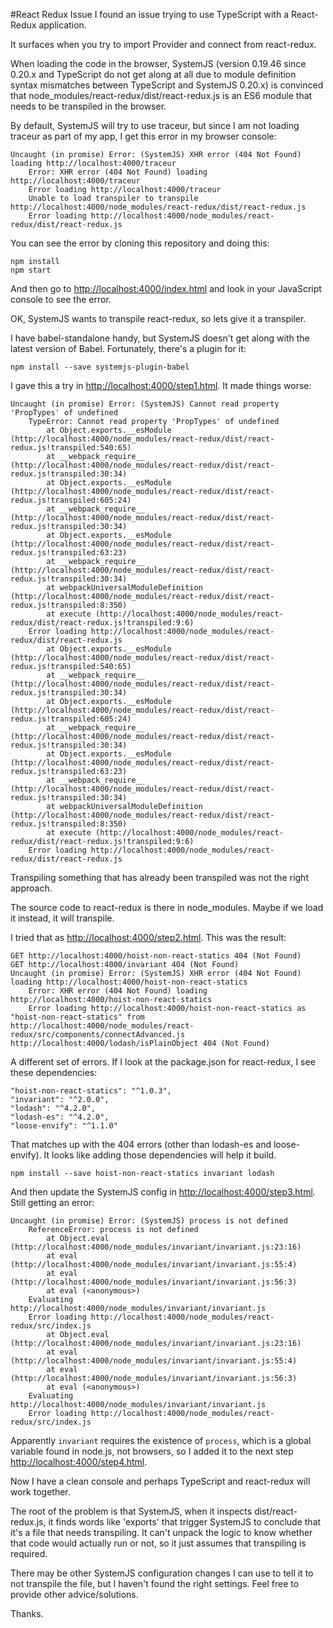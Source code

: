 #React Redux Issue
I found an issue trying to use TypeScript with a React-Redux application.

It surfaces when you try to import Provider and connect from react-redux.

When loading the code in the browser, SystemJS (version 0.19.46 since 0.20.x and TypeScript
do not get along at all due to module definition syntax mismatches between TypeScript and
SystemJS 0.20.x) is convinced that node_modules/react-redux/dist/react-redux.js is an ES6
module that needs to be transpiled in the browser.

By default, SystemJS will try to use traceur, but since I am not loading traceur as part of
my app, I get this error in my browser console:

    Uncaught (in promise) Error: (SystemJS) XHR error (404 Not Found) loading http://localhost:4000/traceur
	    Error: XHR error (404 Not Found) loading http://localhost:4000/traceur
	    Error loading http://localhost:4000/traceur
	    Unable to load transpiler to transpile http://localhost:4000/node_modules/react-redux/dist/react-redux.js
	    Error loading http://localhost:4000/node_modules/react-redux/dist/react-redux.js

You can see the error by cloning this repository and doing this:

    npm install
    npm start

And then go to [http://localhost:4000/index.html](http://localhost:4000/index.html) and look in your JavaScript console to see the error.

OK, SystemJS wants to transpile react-redux, so lets give it a transpiler.

I have babel-standalone handy, but SystemJS doesn't get along with the latest version of Babel.
Fortunately, there's a plugin for it:

    npm install --save systemjs-plugin-babel

I gave this a try in [http://localhost:4000/step1.html](http://localhost:4000/step1.html). It made things worse:

    Uncaught (in promise) Error: (SystemJS) Cannot read property 'PropTypes' of undefined
	    TypeError: Cannot read property 'PropTypes' of undefined
	        at Object.exports.__esModule (http://localhost:4000/node_modules/react-redux/dist/react-redux.js!transpiled:540:65)
	        at __webpack_require__ (http://localhost:4000/node_modules/react-redux/dist/react-redux.js!transpiled:30:34)
	        at Object.exports.__esModule (http://localhost:4000/node_modules/react-redux/dist/react-redux.js!transpiled:605:24)
	        at __webpack_require__ (http://localhost:4000/node_modules/react-redux/dist/react-redux.js!transpiled:30:34)
	        at Object.exports.__esModule (http://localhost:4000/node_modules/react-redux/dist/react-redux.js!transpiled:63:23)
	        at __webpack_require__ (http://localhost:4000/node_modules/react-redux/dist/react-redux.js!transpiled:30:34)
	        at webpackUniversalModuleDefinition (http://localhost:4000/node_modules/react-redux/dist/react-redux.js!transpiled:8:350)
	        at execute (http://localhost:4000/node_modules/react-redux/dist/react-redux.js!transpiled:9:6)
	    Error loading http://localhost:4000/node_modules/react-redux/dist/react-redux.js
	        at Object.exports.__esModule (http://localhost:4000/node_modules/react-redux/dist/react-redux.js!transpiled:540:65)
	        at __webpack_require__ (http://localhost:4000/node_modules/react-redux/dist/react-redux.js!transpiled:30:34)
	        at Object.exports.__esModule (http://localhost:4000/node_modules/react-redux/dist/react-redux.js!transpiled:605:24)
	        at __webpack_require__ (http://localhost:4000/node_modules/react-redux/dist/react-redux.js!transpiled:30:34)
	        at Object.exports.__esModule (http://localhost:4000/node_modules/react-redux/dist/react-redux.js!transpiled:63:23)
	        at __webpack_require__ (http://localhost:4000/node_modules/react-redux/dist/react-redux.js!transpiled:30:34)
	        at webpackUniversalModuleDefinition (http://localhost:4000/node_modules/react-redux/dist/react-redux.js!transpiled:8:350)
	        at execute (http://localhost:4000/node_modules/react-redux/dist/react-redux.js!transpiled:9:6)
	    Error loading http://localhost:4000/node_modules/react-redux/dist/react-redux.js

Transpiling something that has already been transpiled was not the right approach.

The source code to react-redux is there in node_modules. Maybe if we load it instead, it will transpile.

I tried that as [http://localhost:4000/step2.html](http://localhost:4000/step2.html). This was the result:

    GET http://localhost:4000/hoist-non-react-statics 404 (Not Found)
    GET http://localhost:4000/invariant 404 (Not Found)
    Uncaught (in promise) Error: (SystemJS) XHR error (404 Not Found) loading http://localhost:4000/hoist-non-react-statics
	    Error: XHR error (404 Not Found) loading http://localhost:4000/hoist-non-react-statics
	    Error loading http://localhost:4000/hoist-non-react-statics as "hoist-non-react-statics" from http://localhost:4000/node_modules/react-redux/src/components/connectAdvanced.js
    http://localhost:4000/lodash/isPlainObject 404 (Not Found)

A different set of errors. If I look at the package.json for react-redux, I see these dependencies:

    "hoist-non-react-statics": "^1.0.3",
    "invariant": "^2.0.0",
    "lodash": "^4.2.0",
    "lodash-es": "^4.2.0",
    "loose-envify": "^1.1.0"

That matches up with the 404 errors (other than lodash-es and loose-envify). It looks like adding those dependencies
will help it build.

    npm install --save hoist-non-react-statics invariant lodash

And then update the SystemJS config in [http://localhost:4000/step3.html](http://localhost:4000/step3.html). Still getting an error:

    Uncaught (in promise) Error: (SystemJS) process is not defined
	    ReferenceError: process is not defined
	        at Object.eval (http://localhost:4000/node_modules/invariant/invariant.js:23:16)
	        at eval (http://localhost:4000/node_modules/invariant/invariant.js:55:4)
	        at eval (http://localhost:4000/node_modules/invariant/invariant.js:56:3)
	        at eval (<anonymous>)
	    Evaluating http://localhost:4000/node_modules/invariant/invariant.js
	    Error loading http://localhost:4000/node_modules/react-redux/src/index.js
	        at Object.eval (http://localhost:4000/node_modules/invariant/invariant.js:23:16)
	        at eval (http://localhost:4000/node_modules/invariant/invariant.js:55:4)
	        at eval (http://localhost:4000/node_modules/invariant/invariant.js:56:3)
	        at eval (<anonymous>)
	    Evaluating http://localhost:4000/node_modules/invariant/invariant.js
	    Error loading http://localhost:4000/node_modules/react-redux/src/index.js

Apparently `invariant` requires the existence of `process`, which is a global variable found in node.js, not browsers,
so I added it to the next step [http://localhost:4000/step4.html](http://localhost:4000/step4.html).

Now I have a clean console and perhaps TypeScript and react-redux will work together.

The root of the problem is that SystemJS, when it inspects dist/react-redux.js, it finds words like 'exports' that
trigger SystemJS to conclude that it's a file that needs transpiling. It can't unpack the logic to know whether
that code would actually run or not, so it just assumes that transpiling is required.

There may be other SystemJS configuration changes I can use to tell it to not transpile the file, but I haven't found
the right settings. Feel free to provide other advice/solutions.

Thanks.